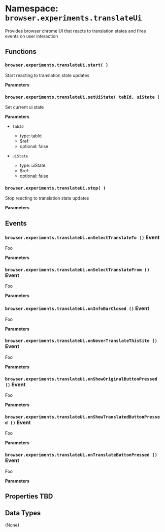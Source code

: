 # Namespace: `browser.experiments.translateUi`

Provides browser chrome UI that reacts to translation states and fires events on user interaction

## Functions

### `browser.experiments.translateUi.start( )`

Start reacting to translation state updates

**Parameters**

### `browser.experiments.translateUi.setUiState( tabId, uiState )`

Set current ui state

**Parameters**

- `tabId`

  - type: tabId
  - \$ref:
  - optional: false

- `uiState`
  - type: uiState
  - \$ref:
  - optional: false

### `browser.experiments.translateUi.stop( )`

Stop reacting to translation state updates

**Parameters**

## Events

### `browser.experiments.translateUi.onSelectTranslateTo ()` Event

Foo

**Parameters**

### `browser.experiments.translateUi.onSelectTranslateFrom ()` Event

Foo

**Parameters**

### `browser.experiments.translateUi.onInfoBarClosed ()` Event

Foo

**Parameters**

### `browser.experiments.translateUi.onNeverTranslateThisSite ()` Event

Foo

**Parameters**

### `browser.experiments.translateUi.onShowOriginalButtonPressed ()` Event

Foo

**Parameters**

### `browser.experiments.translateUi.onShowTranslatedButtonPressed ()` Event

Foo

**Parameters**

### `browser.experiments.translateUi.onTranslateButtonPressed ()` Event

Foo

**Parameters**

## Properties TBD

## Data Types

(None)
